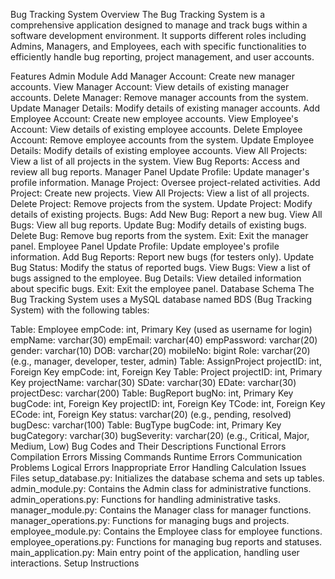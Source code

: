 Bug Tracking System
Overview
The Bug Tracking System is a comprehensive application designed to manage and track bugs within a software development environment. It supports different roles including Admins, Managers, and Employees, each with specific functionalities to efficiently handle bug reporting, project management, and user accounts.

Features
Admin Module
Add Manager Account: Create new manager accounts.
View Manager Account: View details of existing manager accounts.
Delete Manager: Remove manager accounts from the system.
Update Manager Details: Modify details of existing manager accounts.
Add Employee Account: Create new employee accounts.
View Employee's Account: View details of existing employee accounts.
Delete Employee Account: Remove employee accounts from the system.
Update Employee Details: Modify details of existing employee accounts.
View All Projects: View a list of all projects in the system.
View Bug Reports: Access and review all bug reports.
Manager Panel
Update Profile: Update manager's profile information.
Manage Project: Oversee project-related activities.
Add Project: Create new projects.
View All Projects: View a list of all projects.
Delete Project: Remove projects from the system.
Update Project: Modify details of existing projects.
Bugs:
Add New Bug: Report a new bug.
View All Bugs: View all bug reports.
Update Bug: Modify details of existing bugs.
Delete Bug: Remove bug reports from the system.
Exit: Exit the manager panel.
Employee Panel
Update Profile: Update employee's profile information.
Add Bug Reports: Report new bugs (for testers only).
Update Bug Status: Modify the status of reported bugs.
View Bugs: View a list of bugs assigned to the employee.
Bug Details: View detailed information about specific bugs.
Exit: Exit the employee panel.
Database Schema
The Bug Tracking System uses a MySQL database named BDS (Bug Tracking System) with the following tables:

Table: Employee
empCode: int, Primary Key (used as username for login)
empName: varchar(30)
empEmail: varchar(40)
empPassword: varchar(20)
gender: varchar(10)
DOB: varchar(20)
mobileNo: bigint
Role: varchar(20) (e.g., manager, developer, tester, admin)
Table: AssignProject
projectID: int, Foreign Key
empCode: int, Foreign Key
Table: Project
projectID: int, Primary Key
projectName: varchar(30)
SDate: varchar(30)
EDate: varchar(30)
projectDesc: varchar(200)
Table: BugReport
bugNo: int, Primary Key
bugCode: int, Foreign Key
projectID: int, Foreign Key
TCode: int, Foreign Key
ECode: int, Foreign Key
status: varchar(20) (e.g., pending, resolved)
bugDesc: varchar(100)
Table: BugType
bugCode: int, Primary Key
bugCategory: varchar(30)
bugSeverity: varchar(20) (e.g., Critical, Major, Medium, Low)
Bug Codes and Their Descriptions
Functional Errors
Compilation Errors
Missing Commands
Runtime Errors
Communication Problems
Logical Errors
Inappropriate Error Handling
Calculation Issues
Files
setup_database.py: Initializes the database schema and sets up tables.
admin_module.py: Contains the Admin class for administrative functions.
admin_operations.py: Functions for handling administrative tasks.
manager_module.py: Contains the Manager class for manager functions.
manager_operations.py: Functions for managing bugs and projects.
employee_module.py: Contains the Employee class for employee functions.
employee_operations.py: Functions for managing bug reports and statuses.
main_application.py: Main entry point of the application, handling user interactions.
Setup Instructions
